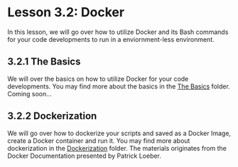 # Lesson 3.2: Docker
In this lesson, we will go over how to utilize Docker and its Bash commands for your code developments to run in a enviornment-less environment.

## 3.2.1 The Basics
We will over the basics on how to utilize Docker for your code developments. You may find more about the basics in the [The Basics](/basics) folder.
<br>
Coming soon...

## 3.2.2 Dockerization
We will go over how to dockerize your scripts and saved as a Docker Image, create a Docker container and run it. You may find more about dockerization in the [Dockerization](/dockerization) folder. The materials originates from the Docker Documentation presented by Patrick Loeber.